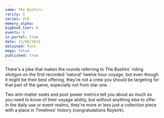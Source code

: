 ```yaml
---
name: The Bashirs
rarity: 5
series: ds9
memory_alpha:
bigbook_tier: 8
events: 6
in_portal: true
date: 11/06/2019
obtained: Pack
mega: false
published: true
---
```


There's a joke that makes the rounds referring to The Bashirs' riding shotgun on the first recorded 'natural' twelve hour voyage, but even though it might be their best offering, they're not a crew you should be targeting for that part of the game, especially not from star one.

Two anti-matter seats and poor power metrics tell you about as much as you need to know of their voyage ability, but without anything else to offer in the daily use or event realms, they're more or less just a collection piece with a place in Timelines' history (congratulations Roykirk).
